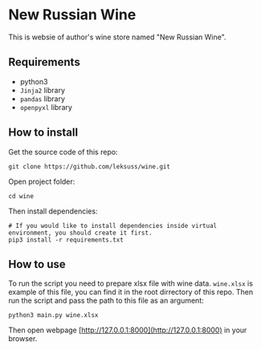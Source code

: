 # New Russian Wine

This is websie of author's wine store named "New Russian Wine".


## Requirements

 - python3
 - `Jinja2` library
 - `pandas` library
 - `openpyxl` library


## How to install

Get the source code of this repo:
```
git clone https://github.com/leksuss/wine.git
```

Open project folder:
```
cd wine
```

Then install dependencies:
```
# If you would like to install dependencies inside virtual environment, you should create it first.
pip3 install -r requirements.txt
```

## How to use

To run the script you need to prepare xlsx file with wine data. `wine.xlsx` is example of this file, you can find it in the root dirrectory of this repo. Then run the script and pass the path to this file as an argument:

```
python3 main.py wine.xlsx
```

Then open webpage [http://127.0.0.1:8000](http://127.0.0.1:8000) in your browser.
